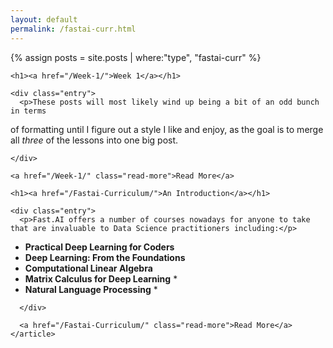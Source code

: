 ```yaml
---
layout: default
permalink: /fastai-curr.html
---
```

{% assign posts = site.posts | where:"type", "fastai-curr" %}


<div id="main" role="main" class="container">
      <div class="posts">
  
  <article class="post">

    <h1><a href="/Week-1/">Week 1</a></h1>

    <div class="entry">
      <p>These posts will most likely wind up being a bit of an odd bunch in terms
of formatting until I figure out a style I like and enjoy, as the goal is to 
merge all <em>three</em> of the lessons into one big post.</p>


    </div>

    <a href="/Week-1/" class="read-more">Read More</a>
  </article>

  <article class="post">

    <h1><a href="/Fastai-Curriculum/">An Introduction</a></h1>

    <div class="entry">
      <p>Fast.AI offers a number of courses nowadays for anyone to take that are invaluable to Data Science practitioners including:</p>
<ul>
  <li><strong>Practical Deep Learning for Coders</strong></li>
  <li><strong>Deep Learning: From the Foundations</strong></li>
  <li><strong>Computational Linear Algebra</strong></li>
  <li><strong>Matrix Calculus for Deep Learning</strong> *</li>
  <li><strong>Natural Language Processing</strong> *</li>
</ul>


      </div>

      <a href="/Fastai-Curriculum/" class="read-more">Read More</a>
    </article>
  
</div>